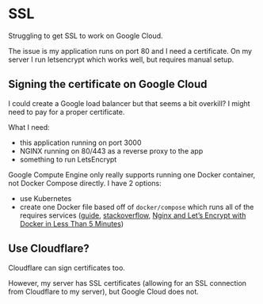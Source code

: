 # SSL

Struggling to get SSL to work on Google Cloud.

The issue is my application runs on port 80 and I need a certificate. On my server I run letsencrypt which works well, but requires manual setup.

## Signing the certificate on Google Cloud

I could create a Google load balancer but that seems a bit overkill? I might need to pay for a proper certificate.

What I need:

- this application running on port 3000
- NGINX running on 80/443 as a reverse proxy to the app
- something to run LetsEncrypt

Google Compute Engine only really supports running one Docker container, not Docker Compose directly. I have 2 options:

- use Kubernetes
- create one Docker file based off of `docker/compose` which runs all of the requires services ([guide](https://cloud.google.com/community/tutorials/docker-compose-on-container-optimized-os), [stackoverflow](https://stackoverflow.com/a/40114717), [Nginx and Let’s Encrypt with Docker in Less Than 5 Minutes](https://medium.com/@pentacent/nginx-and-lets-encrypt-with-docker-in-less-than-5-minutes-b4b8a60d3a71))

## Use Cloudflare?

Cloudflare can sign certificates too.

However, my server has SSL certificates (allowing for an SSL connection from Cloudflare to my server), but Google Cloud does not.
